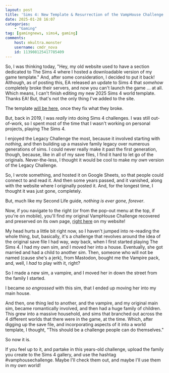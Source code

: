 ```yaml
---
layout: post
title: 'Sims 4: New Template & Resurrection of the VampHouse Challenge'
date: 2025-01-28 16:07
categories:
    - "Gaming"
tag: [gamingnews, sims4, gaming]
comments:
    host: mkultra.monster
    username: cmdr_nova
    id: 113908125417785409
---
```

So, I was thinking today, "Hey, my old website used to have a section dedicated to The Sims 4 where I hosted a downloadable version of my game template." And, after some consideration, I decided to put it back! Although, as of posting this, EA released an update to Sims 4 that *somehow* completely broke their servers, and now you can't launch the game ... at all. Which means, I can't finish editing my new 2025 Sims 4 world template. Thanks EA! But, that's not the only thing I've added to the site.

The template <a href="/pages/thesims/">will be here</a>, once they fix what they broke.

But, back in 2019, I was *really* into doing Sims 4 challenges. I was still out-of-work, so I spent most of the time that I wasn't working on personal projects, playing The Sims 4.

I enjoyed the Legacy Challenge the most, because it involved starting with *nothing*, and then building up a massive family legacy over numerous generations of sims. I could never really make it past the first generation, though, because, like in all of my save files, I find it hard to let go of the originals. Never-the-less, I thought it would be cool to make *my own* version of the Legacy Challenge.

So, I wrote something, and hosted it on Google Sheets, so that people could connect to and read it. And then some years passed, and it vanished, along with the website where I originally posted it. And, for the longest time, I thought it was just gone, completely.

But, much like my Second Life guide, *nothing is ever gone, forever*.

Now, if you navigate to the right (or from the pop-out menu at the top, if you're on mobile), you'll find my original VampHouse Challenge recovered and preserved on its own page, <a href="/sims4/vamphouse">right here</a> on my website!

My head hurts a little bit right now, so I haven't jumped into re-reading the whole thing, but, basically, it's a challenge that revolves around the idea of the original save file I had way, *way* back, when I first started playing The Sims 4. I had my own sim, and I moved her into a house. Eventually, she got married and had a child to another sim. Then, someone who will not be named (cause she's a jerk), from Mastodon, bought me the Vampire pack, and, well, I *had* to play with it, right?

So I made a new sim, a vampire, and I moved her in down the street from the family I started.

I became *so engrossed* with this sim, that I ended up moving her into my main house.

And then, one thing led to another, and the vampire, and my original main sim, became romantically involved, and then had a huge family of children. This grew into a massive household, and sims that branched out across the 4 different worlds that there were in the game, at the time. Which, after digging up the save file, and incorporating aspects of it into a world template, I thought, "This should be a challenge people can do themselves."

So now it is.

If you feel up to it, and partake in this years-old challenge, upload the family you create to the Sims 4 gallery, and use the hashtag #vamphousechallenge. Maybe I'll check them out, and maybe I'll use them in my own world!